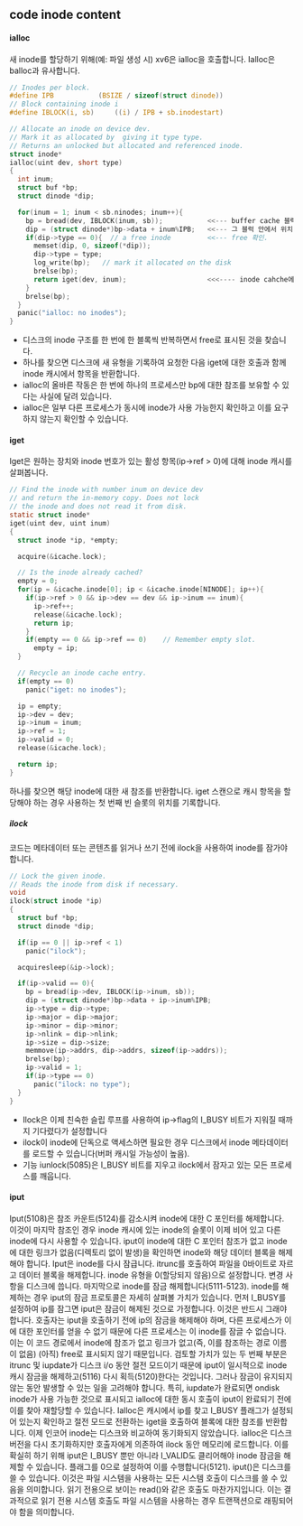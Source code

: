 ## code inode content

#### ialloc 

새 inode를 할당하기 위해(예: 파일 생성 시) xv6은 ialloc을 호출합니다. Ialloc은 balloc과 유사합니다. 

```c
// Inodes per block.
#define IPB           (BSIZE / sizeof(struct dinode))
// Block containing inode i
#define IBLOCK(i, sb)     ((i) / IPB + sb.inodestart)

// Allocate an inode on device dev.
// Mark it as allocated by  giving it type type.
// Returns an unlocked but allocated and referenced inode.
struct inode*
ialloc(uint dev, short type)
{
  int inum;
  struct buf *bp;
  struct dinode *dip;

  for(inum = 1; inum < sb.ninodes; inum++){
    bp = bread(dev, IBLOCK(inum, sb));           <<--- buffer cache 블럭 찾기
    dip = (struct dinode*)bp->data + inum%IPB;   <<--- 그 블럭 안에서 위치 찾기 
    if(dip->type == 0){  // a free inode         <<--- free 확인.
      memset(dip, 0, sizeof(*dip));
      dip->type = type;
      log_write(bp);   // mark it allocated on the disk
      brelse(bp);
      return iget(dev, inum);                    <<<---- inode cahche에서 slot 찾기 
    }
    brelse(bp);
  }
  panic("ialloc: no inodes");
}
```

* 디스크의 inode 구조를 한 번에 한 블록씩 반복하면서 free로 표시된 것을 찾습니다. 
* 하나를 찾으면 디스크에 새 유형을 기록하여 요청한 다음 iget에 대한 호출과 함께 inode 캐시에서 항목을 반환합니다.
* ialloc의 올바른 작동은 한 번에 하나의 프로세스만 bp에 대한 참조를 보유할 수 있다는 사실에 달려 있습니다. 
* ialloc은 일부 다른 프로세스가 동시에 inode가 사용 가능한지 확인하고 이를 요구하지 않는지 확인할 수 있습니다.



#### iget

Iget은 원하는 장치와 inode 번호가 있는 활성 항목(ip->ref > 0)에 대해 inode 캐시를 살펴봅니다. 

```c
// Find the inode with number inum on device dev
// and return the in-memory copy. Does not lock
// the inode and does not read it from disk.
static struct inode*
iget(uint dev, uint inum)
{
  struct inode *ip, *empty;

  acquire(&icache.lock);

  // Is the inode already cached?
  empty = 0;
  for(ip = &icache.inode[0]; ip < &icache.inode[NINODE]; ip++){
    if(ip->ref > 0 && ip->dev == dev && ip->inum == inum){
      ip->ref++;
      release(&icache.lock);
      return ip;
    }
    if(empty == 0 && ip->ref == 0)    // Remember empty slot.
      empty = ip;
  }

  // Recycle an inode cache entry.
  if(empty == 0)
    panic("iget: no inodes");

  ip = empty;
  ip->dev = dev;
  ip->inum = inum;
  ip->ref = 1;
  ip->valid = 0;
  release(&icache.lock);

  return ip;
}
```



하나를 찾으면 해당 inode에 대한 새 참조를 반환합니다. iget 스캔으로 캐시 항목을 할당해야 하는 경우 사용하는 첫 번째 빈 슬롯의 위치를 기록합니다.





##### ilock

코드는 메타데이터 또는 콘텐츠를 읽거나 쓰기 전에 ilock을 사용하여 inode를 잠가야 합니다.

```c
// Lock the given inode.
// Reads the inode from disk if necessary.
void
ilock(struct inode *ip)
{
  struct buf *bp;
  struct dinode *dip;

  if(ip == 0 || ip->ref < 1)
    panic("ilock");

  acquiresleep(&ip->lock);

  if(ip->valid == 0){
    bp = bread(ip->dev, IBLOCK(ip->inum, sb));
    dip = (struct dinode*)bp->data + ip->inum%IPB;
    ip->type = dip->type;
    ip->major = dip->major;
    ip->minor = dip->minor;
    ip->nlink = dip->nlink;
    ip->size = dip->size;
    memmove(ip->addrs, dip->addrs, sizeof(ip->addrs));
    brelse(bp);
    ip->valid = 1;
    if(ip->type == 0)
      panic("ilock: no type");
  }
}
```

*  Ilock은 이제 친숙한 슬립 루프를 사용하여 ip->flag의 I_BUSY 비트가 지워질 때까지 기다렸다가 설정합니다
*  ilock이 inode에 단독으로 액세스하면 필요한 경우 디스크에서 inode 메타데이터를 로드할 수 있습니다(버퍼 캐시일 가능성이 높음).
* 기능 iunlock(5085)은 I_BUSY 비트를 지우고 ilock에서 잠자고 있는 모든 프로세스를 깨웁니다.

#### iput

Iput(5108)은 참조 카운트(5124)를 감소시켜 inode에 대한 C 포인터를 해제합니다. 이것이 마지막 참조인 경우 inode 캐시에 있는 inode의 슬롯이 이제 비어 있고 다른 inode에 다시 사용할 수 있습니다.
iput이 inode에 대한 C 포인터 참조가 없고 inode에 대한 링크가 없음(디렉토리 없이 발생)을 확인하면 inode와 해당 데이터 블록을 해제해야 합니다. Iput은 inode를 다시 잠급니다. itrunc를 호출하여 파일을 0바이트로 자르고 데이터 블록을 해제합니다. inode 유형을 0(할당되지 않음)으로 설정합니다. 변경 사항을 디스크에 씁니다. 마지막으로 inode를 잠금 해제합니다(5111-5123).
inode를 해제하는 경우 iput의 잠금 프로토콜은 자세히 살펴볼 가치가 있습니다. 먼저 I_BUSY를 설정하여 ip를 잠그면 iput은 잠금이 해제된 것으로 가정합니다.
이것은 반드시 그래야 합니다. 호출자는 iput을 호출하기 전에 ip의 잠금을 해제해야 하며, 다른 프로세스가 이에 대한 포인터를 얻을 수 없기 때문에 다른 프로세스는 이 inode를 잠글 수 없습니다. 이는 이 코드 경로에서 inode에 참조가 없고 링크가 없고(즉, 이를 참조하는 경로 이름이 없음) (아직) free로 표시되지 않기 때문입니다. 검토할 가치가 있는 두 번째 부분은 itrunc 및 iupdate가 디스크 i/o 동안 절전 모드이기 때문에 iput이 일시적으로 inode 캐시 잠금을 해제하고(5116) 다시 획득(5120)한다는 것입니다. 그러나 잠금이 유지되지 않는 동안 발생할 수 있는 일을 고려해야 합니다. 특히, iupdate가 완료되면 ondisk inode가 사용 가능한 것으로 표시되고 ialloc에 대한 동시 호출이 iput이 완료되기 전에 이를 찾아 재할당할 수 있습니다. Ialloc은 캐시에서 ip를 찾고 I_BUSY 플래그가 설정되어 있는지 확인하고 절전 모드로 전환하는 iget을 호출하여 블록에 대한 참조를 반환합니다. 이제 인코어 inode는 디스크와 비교하여 동기화되지 않았습니다. ialloc은 디스크 버전을 다시 초기화하지만 호출자에게 의존하여 ilock 동안 메모리에 로드합니다. 이를 확실히 하기 위해 iput은 I_BUSY 뿐만 아니라 I_VALID도 클리어해야 inode 잠금을 해제할 수 있습니다. 플래그를 0으로 설정하여 이를 수행합니다(5121).
iput()은 디스크를 쓸 수 있습니다. 이것은 파일 시스템을 사용하는 모든 시스템 호출이 디스크를 쓸 수 있음을 의미합니다. 읽기 전용으로 보이는 read()와 같은 호출도 마찬가지입니다. 이는 결과적으로 읽기 전용 시스템 호출도 파일 시스템을 사용하는 경우 트랜잭션으로 래핑되어야 함을 의미합니다.